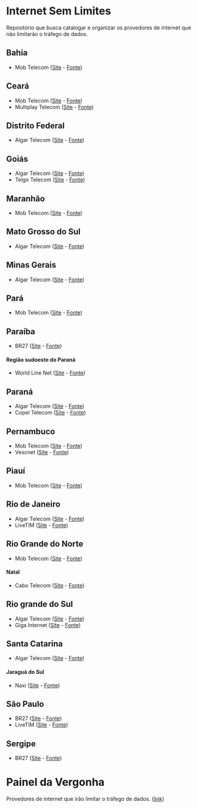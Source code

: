 # Internet Sem Limites
Repositório que busca catalogar e organizar os provedores de internet que não limitarão o tráfego de dados.

## Bahia
- Mob Telecom ([Site](http://www.mobtelecom.com.br/) - [Fonte](https://archive.is/v5Ajk))

## Ceará
- Mob Telecom ([Site](http://www.mobtelecom.com.br/) - [Fonte](https://archive.is/v5Ajk))
- Multiplay Telecom ([Site](http://www.multiplaytelecom.com.br/) - [Fonte](https://archive.is/aLHyp))

## Distrito Federal
- Algar Telecom ([Site](http://www.algartelecom.com.br/) - [Fonte](https://www.facebook.com/algartelecom/videos/1050653298324054/?comment_id=1051170451605672&reply_comment_id=1051196951603022&comment_tracking=%7B%22tn%22%3A%22R9%22%7D))

## Goiás
- Algar Telecom ([Site](http://www.algartelecom.com.br/) - [Fonte](https://www.facebook.com/algartelecom/videos/1050653298324054/?comment_id=1051170451605672&reply_comment_id=1051196951603022&comment_tracking=%7B%22tn%22%3A%22R9%22%7D))
- Telgo Telecom ([Site](http://telgo.com.br/) - [Fonte](https://archive.is/2Hm37))

## Maranhão
- Mob Telecom ([Site](http://www.mobtelecom.com.br/) - [Fonte](https://archive.is/v5Ajk))

## Mato Grosso do Sul
- Algar Telecom ([Site](http://www.algartelecom.com.br/) - [Fonte](https://www.facebook.com/algartelecom/videos/1050653298324054/?comment_id=1051170451605672&reply_comment_id=1051196951603022&comment_tracking=%7B%22tn%22%3A%22R9%22%7D))

## Minas Gerais
- Algar Telecom ([Site](http://www.algartelecom.com.br/) - [Fonte](https://www.facebook.com/algartelecom/videos/1050653298324054/?comment_id=1051170451605672&reply_comment_id=1051196951603022&comment_tracking=%7B%22tn%22%3A%22R9%22%7D))

## Pará
- Mob Telecom ([Site](http://www.mobtelecom.com.br/) - [Fonte](https://archive.is/v5Ajk))

## Paraíba
- BR27 ([Site](http://www.br27.com.br/) - [Fonte](https://archive.is/rggZG))

#### Região sudoeste do Paraná
- World Line Net ([Site](http://www.wln.com.br/) - [Fonte](https://archive.is/EyE6N))

## Paraná
- Algar Telecom ([Site](http://www.algartelecom.com.br/) - [Fonte](https://www.facebook.com/algartelecom/videos/1050653298324054/?comment_id=1051170451605672&reply_comment_id=1051196951603022&comment_tracking=%7B%22tn%22%3A%22R9%22%7D))
- Copel Telecom ([Site](http://www.copeltelecom.com/site/) - [Fonte](https://archive.is/YWaqe))

## Pernambuco
- Mob Telecom ([Site](http://www.mobtelecom.com.br/) - [Fonte](https://archive.is/v5Ajk))
- Vescnet ([Site](http://www.vescnet.com.br/) - [Fonte](https://archive.is/XAMlb))

## Piauí
- Mob Telecom ([Site](http://www.mobtelecom.com.br/) - [Fonte](https://archive.is/v5Ajk))

## Rio de Janeiro
- Algar Telecom ([Site](http://www.algartelecom.com.br/) - [Fonte](https://www.facebook.com/algartelecom/videos/1050653298324054/?comment_id=1051170451605672&reply_comment_id=1051196951603022&comment_tracking=%7B%22tn%22%3A%22R9%22%7D))
- LiveTIM ([Site](http://www.livetim.tim.com.br/) - [Fonte](https://archive.is/H5kYp))

## Rio Grande do Norte
- Mob Telecom ([Site](http://www.mobtelecom.com.br/) - [Fonte](https://archive.is/v5Ajk))

#### Natal
- Cabo Telecom ([Site](http://cabotelecom.com.br) - [Fonte](https://archive.is/fsw4q))

## Rio grande do Sul
- Algar Telecom ([Site](http://www.algartelecom.com.br/) - [Fonte](https://www.facebook.com/algartelecom/videos/1050653298324054/?comment_id=1051170451605672&reply_comment_id=1051196951603022&comment_tracking=%7B%22tn%22%3A%22R9%22%7D))
- Giga Internet ([Site](http://www.giga.com.br/) - [Fonte](https://archive.is/58NZ5))

## Santa Catarina
- Algar Telecom ([Site](http://www.algartelecom.com.br/) - [Fonte](https://www.facebook.com/algartelecom/videos/1050653298324054/?comment_id=1051170451605672&reply_comment_id=1051196951603022&comment_tracking=%7B%22tn%22%3A%22R9%22%7D))

#### Jaraguá do Sul
- Naxi ([Site](http://www.naxi.com.br/) - [Fonte](https://archive.is/nclhr))

## São Paulo
- BR27 ([Site](http://www.br27.com.br/) - [Fonte](https://archive.is/rggZG))
- LiveTIM ([Site](http://www.livetim.tim.com.br/) - [Fonte](https://archive.is/H5kYp))

## Sergipe
- BR27 ([Site](http://www.br27.com.br/) - [Fonte](https://archive.is/rggZG))

# Painel da Vergonha
Provedores de internet que irão limitar o tráfego de dados. ([link](HALL_OF_SHAME.md))
